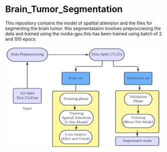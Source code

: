 # Brain_Tumor_Segmentation
This repository contains the model of spatital attension and the files for segmenting the brain tumor.
this segmentataion involves preproccesing the data and trained using the nvidia-gpu 
this has been trained using batch of 2 and 100 epocs.

![General Flow](\datapreproces.png)
